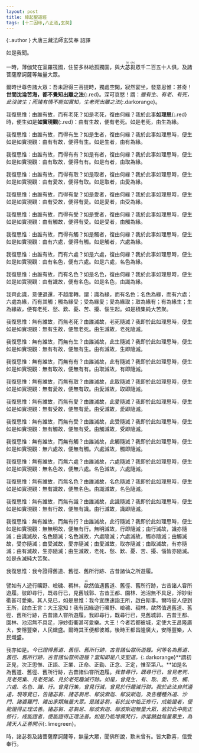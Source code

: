 ```yaml
---
layout: post
title: 緣起聖道經
tags: [十二因缘,八正道,玄奘]
---
```


{:.author }
大唐三藏法師玄奘奉 詔譯

如是我聞。

一時，薄伽梵在室羅筏國，住誓多林給孤獨園，與大<ruby>苾<rt>bì</rt>芻<rt>chú</rt></ruby>眾千二百五十人俱，及諸菩薩摩訶薩等無量大眾。

爾時世尊告諸大眾：吾未證得三菩提時，獨處空閑，寂然宴坐，發意思惟：甚奇！**世間沈淪苦海，都不覺知出離之法**{:.red}。深可哀愍！謂：*雖有生、有老、有死，此沒彼生；而諸有情不能如實知，生老死出離之法*{:.darkorange}。

我復思惟：由誰有故，而有老死？如是老死，復由何緣？我於此事**如理思**{:.red}時，便生如是**如實現觀**{:.red}：由有生故，便有老死。如是老死，由生為緣。

我復思惟：由誰有故，而得有生？如是生者，復由何緣？我於此事如理思時，便生如是如實現觀：由有有故，便得有生。如是生者，由有為緣。

我復思惟：由誰有故，而得有有？如是有者，復由何緣？我於此事如理思時，便生如是如實現觀：由有取故，便得有有。如是有者，由取為緣。

我復思惟：由誰有故，而得有取？如是取者，復由何緣？我於此事如理思時，便生如是如實現觀：由有愛故，便得有取。如是取者，由愛為緣。

我復思惟：由誰有故，而得有愛？如是愛者，復由何緣？我於此事如理思時，便生如是如實現觀：由有受故，便得有愛。如是愛者，由受為緣。

我復思惟：由誰有故，而得有受？如是受者，復由何緣？我於此事如理思時，便生如是如實現觀：由有觸故，便得有受。如是受者，由觸為緣。

我復思惟：由誰有故，而得有觸？如是觸者，復由何緣？我於此事如理思時，便生如是如實現觀：由有六處，便得有觸。如是觸者，六處為緣。

我復思惟：由誰有故，而有六處？如是六處，復由何緣？我於此事如理思時，便生如是如實現觀：由有名色，便有六處。如是六處，名色為緣。

我復思惟：由誰有故，而有名色？如是名色，復由何緣？我於此事如理思時，便生如是如實現觀：由有識故，便有名色。如是名色，由識為緣。

我齊此識，意便退還，不越度轉。謂：識為緣，而有名色；名色為緣，而有六處；六處為緣，而有其觸；觸為緣受；受為緣愛；愛為緣取；取為緣有；有為緣生；生為緣故，便有老死、愁、歎、憂、苦、擾、惱生起。如是積集純大苦聚。

我復思惟：無有誰故，而無老死？由誰滅故，老死隨滅？我即於此如理思時，便生如是如實現觀：無有生故，便無老死。由生滅故，老死隨滅。

我復思惟：無有誰故，而無有生？由誰滅故，此生隨滅？我即於此如理思時，便生如是如實現觀：無有有故，便無有生。由有滅故，生即隨滅。

我復思惟：無有誰故，而無有有？由誰滅故，此有隨滅？我即於此如理思時，便生如是如實現觀：無有取故，便無有有。由取滅故，有即隨滅。

我復思惟：無有誰故，而無有取？由誰滅故，此取隨滅？我即於此如理思時，便生如是如實現觀：無有愛故，便無有取。由愛滅故，取即隨滅。

我復思惟：無有誰故，而無有愛？由誰滅故，此愛隨滅？我即於此如理思時，便生如是如實現觀：無有受故，便無有愛。由受滅故，愛即隨滅。

我復思惟：無有誰故，而無有受？由誰滅故，此受隨滅？我即於此如理思時，便生如是如實現觀：無有觸故，便無有受。由觸滅故，受即隨滅。

我復思惟：無有誰故，而無有觸？由誰滅故，此觸隨滅？我即於此如理思時，便生如是如實現觀：無六處故，便無有觸。六處滅故，觸即隨滅。

我復思惟：無有誰故，而無六處？由誰滅故，六處隨滅？我即於此如理思時，便生如是如實現觀：無名色故，便無六處。名色滅故，六處隨滅。

我復思惟：無有誰故，而無名色？由誰滅故，名色隨滅？我即於此如理思時，便生如是如實現觀：無有識故，便無名色。由識滅故，名色隨滅。

我復思惟：無有誰故，而無有識？由誰滅故，此識隨滅？我即於此如理思時，便生如是如實現觀：無有行故，便無有識。由行滅故，識即隨滅。

我復思惟：無有誰故，而無有行？由誰滅故，此行隨滅？我即於此如理思時，便生如是如實現觀：無無明故，便無有行。無明滅故，行即隨滅；由行滅故，識亦隨滅；由識滅故，名色隨滅；名色滅故，六處隨滅；六處滅故，觸亦隨滅；由觸滅故，受亦隨滅；由受滅故，愛亦隨滅；由愛滅故，取亦隨滅；由取滅故，有亦隨滅；由有滅故，生亦隨滅；由生滅故，老死、愁、歎、憂、苦、擾、惱皆亦隨滅。如是永滅純大苦聚。

我復思惟：我今證得舊道、舊徑、舊所行跡、古昔諸仙之所遊履。

譬如有人遊行曠野、嶮穢、稠林，<ruby>歘<rt>xū</rt></ruby>然值遇舊道、舊徑、舊所行跡，古昔諸人甞所遊履。彼即尋行，既尋行已，見舊城郭、古昔王都、園林、池沼無不具足，淨妙街衢甚可愛樂。其人見已，如是思惟：我今宜應速詣王所，啟白斯事。爾時彼人便到王所，啟白王言：大王當知！我有因緣遊行曠野、嶮穢、稠林，歘然值遇舊道、舊徑、舊所行跡，古昔諸人甞所遊履。我即尋行，既尋行已，見舊城郭、古昔王都、園林、池沼無不具足，淨妙街衢甚可愛樂。大王！今者若都彼城，定使大王昌隆廣大，安隱豐樂，人民熾盛。爾時其王便都彼城，後時王都昌隆廣大，安隱豐樂，人民熾盛。

我亦如是。*今已證得舊道、舊徑、舊所行跡，古昔諸仙甞所遊履。何等名為舊道、舊徑、舊所行跡，古昔諸仙甞所遊履？當知即是八支聖道。*{:.darkorange}**謂初正見，次正思惟、正語、正業、正命、正勤、正念、正定，惟至第八。**如是名為舊道、舊徑、舊所行跡，古昔諸仙甞所遊履。*我昔尋行，既尋行已，曾見老死、見老死集、見老死滅、見於老死趣滅行跡。如是，曾見生、有、取、愛、受、觸、六處、名色、識、行。曾見行集，曾見行滅，曾見於行趣滅行跡。我於此法自然通達，現等覺已，告諸苾芻、諸苾芻尼、<dfn title="優婆塞。">鄔波索迦</dfn>、<dfn title="優婆夷。">鄔波斯迦</dfn>，及告種種外道、沙門、諸婆羅門、雜出家類無量大眾。是諸苾芻，若於此中能正修行，成能證者，便能證得正理法善。諸苾芻、苾芻尼、鄔波索迦、鄔波斯迦無量大眾，若於此中能正修行，成能證者，便能證得正理法善。如是乃能增廣梵行，亦當饒益無量眾生，為諸天人正善開示*{:.limegreen}。

時，諸苾芻及諸菩薩摩訶薩等，無量大眾，聞佛所說，歎未曾有。皆大歡喜，信受奉行。
